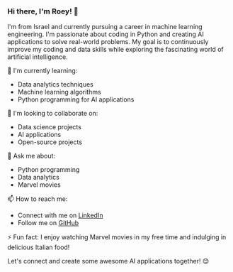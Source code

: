 ### Hi there, I'm Roey! 👋

  I'm from Israel and currently pursuing a career in machine learning engineering. I'm passionate about coding in Python and creating AI applications to solve real-world problems. My goal is to continuously improve my coding and data skills while exploring the fascinating world of artificial intelligence.

🌱 I'm currently learning:
- Data analytics techniques
- Machine learning algorithms
- Python programming for AI applications

👯 I'm looking to collaborate on:
- Data science projects
- AI applications
- Open-source projects

💬 Ask me about:
- Python programming
- Data analytics
- Marvel movies

📫 How to reach me:
- Connect with me on [LinkedIn]([https://www.linkedin.com/in/your-profile](https://www.linkedin.com/in/roey-zalta))
- Follow me on [GitHub](https://github.com/your-username](https://github.com/roy2392))

⚡ Fun fact:
I enjoy watching Marvel movies in my free time and indulging in delicious Italian food!

Let's connect and create some awesome AI applications together! 😊
